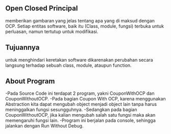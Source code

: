 ## Open Closed Principal
memberikan gambaran yang jelas tentang apa yang di maksud dengan OCP. Setiap entitas software, baik itu (Class, module, fungsi) terbuka untuk perluasan, namun tertutup untuk modifikasi.

## Tujuannya 
untuk menghindari keretakan software dikarenakan perubahan secara langsung terhadap sebuah class, module, ataupun function.

## About Program
-Pada Source Code ini terdapat 2 program, yakni CouponWithOCP dan CouponWithoutOCP.
-Pada bagian Coupon With OCP, karena menggunakan Abstraction kita dapat mengubah object menjadi object lain tanpa harus meninggalkan fungsi sesungguhnya.
-Sedangkan pada bagian CouponWithoutOCP, jika kalian mengubah salah satu fungsi maka akan memengaruhi fungsi lain.
-Program ini berjalan pada console, sehingga jalankan dengan Run Without Debug.
